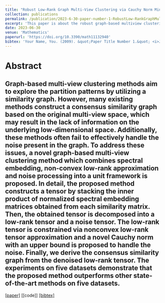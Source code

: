 ```yaml
---
title: "Robust Low-Rank Graph Multi-View Clustering via Cauchy Norm Minimization"
collection: publications
permalink: /publication/2023-6-30-paper-number-1-RobustLow-RankGraphMulti-ViewClusteringviaCauchyNormMinimization
excerpt: 'This paper is about the robust graph-based multiview clustering. A novel multi-view clustering method referred to as RLGMC is proposed. In this method, we combine spectral embedding, low-rank tensor learning and noise constraints into a unified framework. By learning a robust tensor, the underlying structure implied in multiple views is effectively captured.'
date: 2023-06-30
venue: 'Mathematics'
paperurl: 'https://doi.org/10.3390/math11132940'
bibtex: 'Your Name, You. (2009). &quot;Paper Title Number 1.&quot; <i>Journal 1</i>. 1(1).'
---
```

Abstract
===
Graph-based multi-view clustering methods aim to explore the partition patterns by utilizing a similarity graph. However, many existing methods construct a consensus similarity graph based on the original multi-view space, which may result in the lack of information on the underlying low-dimensional space. Additionally, these methods often fail to effectively handle the noise present in the graph. To address these issues, a novel graph-based multi-view clustering method which combines spectral embedding, non-convex low-rank approximation and noise processing into a unit framework is proposed. In detail, the proposed method constructs a tensor by stacking the inner product of normalized spectral embedding matrices obtained from each similarity matrix. Then, the obtained tensor is decomposed into a low-rank tensor and a noise tensor. The low-rank tensor is constrained via nonconvex low-rank tensor approximation and a novel Cauchy norm with an upper bound is proposed to handle the noise. Finally, we derive the consensus similarity graph from the denoised low-rank tensor. The experiments on five datasets demonstrate that the proposed method outperforms other state-of-the-art methods on five datasets.
---
[[paper]](http://academicpages.github.io/files/paper1.pdf)
[[code]]
[[bibtex]](http://academicpages.github.io/files/mathematics-v11-i13_20231207.bib)
